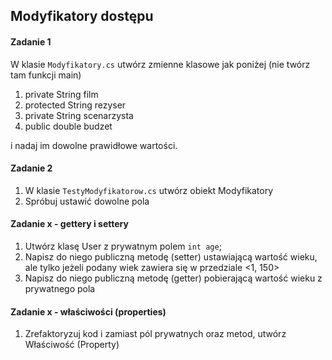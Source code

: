 ﻿## Modyfikatory dostępu

#### Zadanie 1
W klasie `Modyfikatory.cs` utwórz zmienne klasowe jak poniżej (nie twórz tam funkcji main)
1. private String film
2. protected String rezyser
3. private String scenarzysta
4. public double budzet

i nadaj im dowolne prawidłowe wartości.


#### Zadanie 2
1. W klasie `TestyModyfikatorow.cs` utwórz obiekt Modyfikatory
2. Spróbuj ustawić dowolne pola


#### Zadanie x - gettery i settery
1. Utwórz klasę User z prywatnym polem `int age`;
2. Napisz do niego publiczną metodę (setter) ustawiającą wartość wieku, ale tylko jeżeli podany wiek zawiera się w przedziale <1, 150>
3. Napisz do niego publiczną metodę (getter) pobierającą wartość wieku z prywatnego pola

#### Zadanie x - właściwości (properties)
1. Zrefaktoryzuj kod i zamiast pól prywatnych oraz metod, utwórz Właściwość (Property)